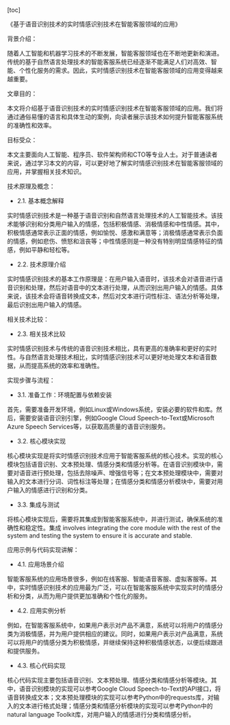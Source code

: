 
[toc]                    
                
                
《基于语音识别技术的实时情感识别技术在智能客服领域的应用》

背景介绍：

随着人工智能和机器学习技术的不断发展，智能客服领域也在不断地更新和演进。传统的基于自然语言处理技术的智能客服系统已经逐渐不能满足人们对高效、智能、个性化服务的需求。因此，实时情感识别技术在智能客服领域的应用变得越来越重要。

文章目的：

本文将介绍基于语音识别技术的实时情感识别技术在智能客服领域的应用。我们将通过通俗易懂的语言和具体生动的案例，向读者展示该技术如何提升智能客服系统的准确性和效率。

目标受众：

本文主要面向人工智能、程序员、软件架构师和CTO等专业人士。对于普通读者来说，通过学习本文的内容，可以更好地了解实时情感识别技术在智能客服领域的应用，并掌握相关技术知识。

技术原理及概念：

- 2.1. 基本概念解释

实时情感识别技术是一种基于语音识别和自然语言处理技术的人工智能技术。该技术能够识别和分类用户输入的情感，包括积极情感、消极情感和中性情感。其中，积极情感通常表示正面的情感，例如愉悦、感激和满意等；消极情感通常表示负面的情感，例如悲伤、愤怒和沮丧等；中性情感则是一种没有特别明显情感特征的情感，例如平静和轻松等。

- 2.2. 技术原理介绍

实时情感识别技术的基本工作原理是：在用户输入语音时，该技术会对语音进行语音识别和处理，然后对语音中的文本进行处理，从而识别出用户输入的情感。具体来说，该技术会将语音转换成文本，然后对文本进行词性标注、语法分析等处理，最后识别出用户输入的情感。

相关技术比较：

- 2.3. 相关技术比较

实时情感识别技术与传统的语音识别技术相比，具有更高的准确率和更好的实时性。与自然语言处理技术相比，实时情感识别技术可以更好地处理文本和语音数据，从而提高系统的效率和准确性。

实现步骤与流程：

- 3.1. 准备工作：环境配置与依赖安装

首先，需要准备开发环境，例如Linux或Windows系统，安装必要的软件和库。然后，需要安装语音识别引擎，例如Google Cloud Speech-to-Text或Microsoft Azure Speech Services等，以获取高质量的语音识别服务。

- 3.2. 核心模块实现

核心模块实现是将实时情感识别技术应用于智能客服系统的核心技术。实现的核心模块包括语音识别、文本预处理、情感分类和情感分析等。在语音识别模块中，需要对语音进行预处理，包括去除噪声、增强信号等；在文本预处理模块中，需要对输入的文本进行分词、词性标注等处理；在情感分类和情感分析模块中，需要对用户输入的情感进行识别和分类。

- 3.3. 集成与测试

将核心模块实现后，需要将其集成到智能客服系统中，并进行测试，确保系统的准确性和稳定性。集成 involves integrating the core module with the rest of the system and testing the system to ensure it is accurate and stable.

应用示例与代码实现讲解：

- 4.1. 应用场景介绍

智能客服系统的应用场景很多，例如在线客服、智能语音客服、虚拟客服等。其中，实时情感识别技术的应用最为广泛，可以在智能客服系统中实现实时的情感分析和分类，从而为用户提供更加准确和个性化的服务。

- 4.2. 应用实例分析

例如，在智能客服系统中，如果用户表示对产品不满意，系统可以将用户的情感分类为消极情感，并为用户提供相应的建议。同时，如果用户表示对产品满意，系统可以将用户的情感分类为积极情感，并继续保持这种积极情感状态，以便后续跟进和提供服务。

- 4.3. 核心代码实现

核心代码实现主要包括语音识别、文本预处理、情感分类和情感分析等模块。其中，语音识别模块的实现可以参考Google Cloud Speech-to-Text的API接口，将语音转换成文本；文本预处理模块的实现可以参考Python中的requests库，对输入的文本进行格式处理；情感分类和情感分析模块的实现可以参考Python中的 natural language Toolkit库，对用户输入的情感进行分类和情感分析。

